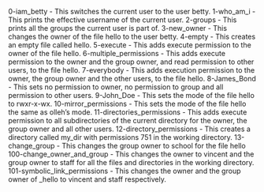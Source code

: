 0-iam_betty - This switches the current user to the user betty.
1-who_am_i - This prints the effective username of the current user.
2-groups - This prints all the groups the current user is part of.
3-new_owner - This changes the owner of the file hello to the user betty.
4-empty - This creates an empty file called hello.
5-execute - This adds execute permission to the owner of the file hello.
6-multiple_permissions - This adds execute permission to the owner and the group owner, and read permission to other users, to the file hello.
7-everybody - This adds execution permission to the owner, the group owner and the other users, to the file hello.
8-James_Bond - This sets no permission to owner, no permission to group and all permission to other users.
9-John_Doe - This sets the mode of the file hello to rwxr-x-wx.
10-mirror_permissions - This sets the mode of the file hello the same as olleh’s mode.
11-directories_permissions - This adds execute permission to all subdirectories of the current directory for the owner, the group owner and all other users.
12-directory_permissions - This creates a directory called my_dir with permissions 751 in the working directory.
13-change_group - This changes the group owner to school for the file hello
100-change_owner_and_group - This changes the owner to vincent and the group owner to staff for all the files and directories in the working directory.
101-symbolic_link_permissions - This changes the owner and the group owner of _hello to vincent and staff respectively.
